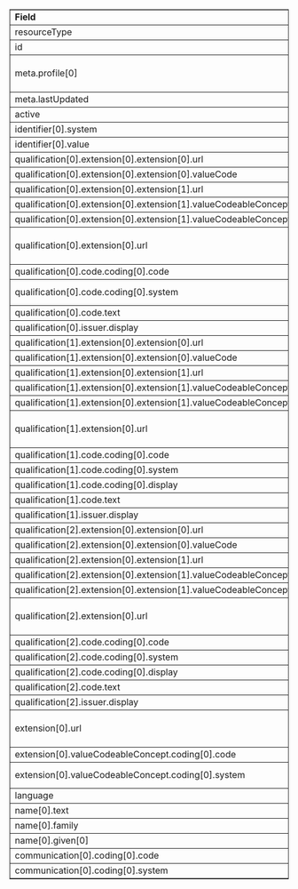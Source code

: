 <table border="1"><tr><td><b>Field</b></td><td><b>Value</b></td></tr>
<tr><td>resourceType</td><td>
"Practitioner"
</td></tr>
<tr><td>id</td><td>
"HansSolo"
</td></tr>
<tr><td>meta.profile[0]</td><td>"http://hl7.org/fhir/us/davinci-pdex-plan-net/StructureDefinition/plannet-Practitioner"</td></tr>
<tr><td>meta.lastUpdated</td><td>
"2020-07-07T13:26:22.0314215+00:00"
</td></tr>
<tr><td>active</td><td>
"true"
</td></tr>
<tr><td>identifier[0].system</td><td>
"http://hl7.org/fhir/sid/us-npi"
</td></tr>
<tr><td>identifier[0].value</td><td>
NPI3233
</td></tr>
<tr><td>qualification[0].extension[0].extension[0].url</td><td>
"status"
</td></tr>
<tr><td>qualification[0].extension[0].extension[0].valueCode</td><td>
"active"
</td></tr>
<tr><td>qualification[0].extension[0].extension[1].url</td><td>
"whereValid"
</td></tr>
<tr><td>qualification[0].extension[0].extension[1].valueCodeableConcept.coding[0].code</td><td>
#IL
</td></tr>
<tr><td>qualification[0].extension[0].extension[1].valueCodeableConcept.coding[0].system</td><td>
"https://www.usps.com/"
</td></tr>
<tr><td>qualification[0].extension[0].url</td><td>
"http://hl7.org/fhir/us/davinci-pdex-plan-net/StructureDefinition/practitioner-qualification"
</td></tr>
<tr><td>qualification[0].code.coding[0].code</td><td>
#MD
</td></tr>
<tr><td>qualification[0].code.coding[0].system</td><td>
"http://terminology.hl7.org/CodeSystem/v2-0360"
</td></tr>
<tr><td>qualification[0].code.text</td><td>
"MD"
</td></tr>
<tr><td>qualification[0].issuer.display</td><td>
"State of Illinois"
</td></tr>
<tr><td>qualification[1].extension[0].extension[0].url</td><td>
"status"
</td></tr>
<tr><td>qualification[1].extension[0].extension[0].valueCode</td><td>
"active"
</td></tr>
<tr><td>qualification[1].extension[0].extension[1].url</td><td>
"whereValid"
</td></tr>
<tr><td>qualification[1].extension[0].extension[1].valueCodeableConcept.coding[0].code</td><td>
#IL
</td></tr>
<tr><td>qualification[1].extension[0].extension[1].valueCodeableConcept.coding[0].system</td><td>
"https://www.usps.com/"
</td></tr>
<tr><td>qualification[1].extension[0].url</td><td>
"http://hl7.org/fhir/us/davinci-pdex-plan-net/StructureDefinition/practitioner-qualification"
</td></tr>
<tr><td>qualification[1].code.coding[0].code</td><td>
#207R00000X
</td></tr>
<tr><td>qualification[1].code.coding[0].system</td><td>
"http://nucc.org/provider-taxonomy"
</td></tr>
<tr><td>qualification[1].code.coding[0].display</td><td>
"Internal Medicine"
</td></tr>
<tr><td>qualification[1].code.text</td><td>
"Board Certified Internal Medicine"
</td></tr>
<tr><td>qualification[1].issuer.display</td><td>
"American Board of Internal Medicine"
</td></tr>
<tr><td>qualification[2].extension[0].extension[0].url</td><td>
"status"
</td></tr>
<tr><td>qualification[2].extension[0].extension[0].valueCode</td><td>
"active"
</td></tr>
<tr><td>qualification[2].extension[0].extension[1].url</td><td>
"whereValid"
</td></tr>
<tr><td>qualification[2].extension[0].extension[1].valueCodeableConcept.coding[0].code</td><td>
#IL
</td></tr>
<tr><td>qualification[2].extension[0].extension[1].valueCodeableConcept.coding[0].system</td><td>
"https://www.usps.com/"
</td></tr>
<tr><td>qualification[2].extension[0].url</td><td>
"http://hl7.org/fhir/us/davinci-pdex-plan-net/StructureDefinition/practitioner-qualification"
</td></tr>
<tr><td>qualification[2].code.coding[0].code</td><td>
#207RC0000X
</td></tr>
<tr><td>qualification[2].code.coding[0].system</td><td>
"http://nucc.org/provider-taxonomy"
</td></tr>
<tr><td>qualification[2].code.coding[0].display</td><td>
"Cardiovascular Disease"
</td></tr>
<tr><td>qualification[2].code.text</td><td>
"Board Certified Cardiovascular Disease"
</td></tr>
<tr><td>qualification[2].issuer.display</td><td>
"American Board of Internal Medicine"
</td></tr>
<tr><td>extension[0].url</td><td>
"http://hl7.org/fhir/us/davinci-pdex-plan-net/StructureDefinition/communication-proficiency"
</td></tr>
<tr><td>extension[0].valueCodeableConcept.coding[0].code</td><td>
#30
</td></tr>
<tr><td>extension[0].valueCodeableConcept.coding[0].system</td><td>
"http://hl7.org/fhir/us/davinci-pdex-plan-net/CodeSystem/LanguageProficiencyCS"
</td></tr>
<tr><td>language</td><td>
"en-US"
</td></tr>
<tr><td>name[0].text</td><td>
"Hans Solo, MD"
</td></tr>
<tr><td>name[0].family</td><td>
"Solo"
</td></tr>
<tr><td>name[0].given[0]</td><td>"Hans"</td></tr>
<tr><td>communication[0].coding[0].code</td><td>
#ja
</td></tr>
<tr><td>communication[0].coding[0].system</td><td>
"urn:ietf:bcp:47"
</td></tr>
</table>
